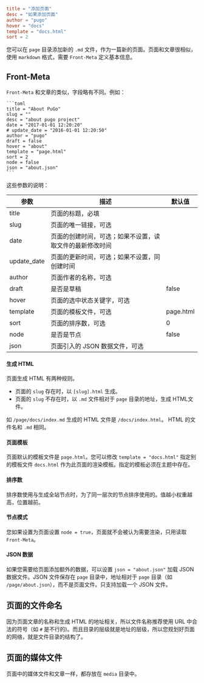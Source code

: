 ```toml
title = "添加页面"
desc = "如果添加页面"
author = "pugo"
hover = "docs"
template = "docs.html"
sort = 2
```

您可以在 `page` 目录添加新的 `.md` 文件，作为一篇新的页面。页面和文章很相似，使用 `markdown` 格式，需要 `Front-Meta` 定义基本信息。

## Front-Meta

`Front-Meta` 和文章的类似，字段略有不同。例如：

    ```toml
    title = "About PuGo"
    slug = ""
    desc = "about pugo project"
    date = "2017-01-01 12:20:20"
    # update_date = "2016-01-01 12:20:50"
    author = "pugo"
    draft = false
    hover = "about"
    template = "page.html"
    sort = 2
    node = false
    json = "about.json"
    ```

这些参数的说明：

参数 | 描述 | 默认值
--- | --- | ---
title | 页面的标题，必填 | 
slug | 页面的唯一链接，可选 |
date | 页面的创建时间，可选；如果不设置，读取文件的最新修改时间 | 
update_date | 页面的更新时间，可选；如果不设置，同创建时间 | 
author | 页面作者的名称，可选 | 
draft | 是否是草稿 | false
hover | 页面的选中状态关键字，可选 | 
template | 页面的模板文件，可选 | page.html
sort | 页面的排序数，可选 | 0
node | 是否是节点 | false
json | 页面引入的 JSON 数据文件，可选 | 

#### 生成 HTML

页面生成 HTML 有两种规则。

- 页面的 `slug` 存在时，以 `[slug].html` 生成。
- 页面的 `slug` 不存在时，以 `.md` 文件相对于 `page` 目录的地址，生成 HTML文件。

如 `/page/docs/index.md` 生成的 HTML 文件是 `/docs/index.html`。 HTML 的文件名和 `.md` 相同。

#### 页面模板

页面默认的模板文件是 `page.html`。您可以修改 `template = "docs.html"` 指定别的模板文件 `docs.html` 作为此页面的渲染模板。指定的模板必须在主题中存在。

#### 排序数

排序数使用与生成全站节点时，为了同一层次的节点排序使用的。值越小权重越高，位置越前。

#### 节点模式

您如果设置为页面设置 `node = true`，页面就不会被认为需要渲染，只用读取 `Front-Meta`。

#### JSON 数据

如果您需要给页面添加额外的数据，可以设置 `json = "about.json"` 加载 JSON 数据文件。JSON 文件保存在 `page` 目录中，地址相对于 `page` 目录（如 `/page/about.json`），而不是页面文件。只支持加载一个 JSON 文件。

## 页面的文件命名

因为页面文章的名称和生成 HTML 的地址相关，所以文件名称推荐使用 URL 中合法的符号（如 `#` 是不行的)。而且目录的层级就是地址的层级，所以您规划好页面的网络，就是文件目录的结构了。

## 页面的媒体文件

页面中的媒体文件和文章一样，都存放在 `media` 目录中。


